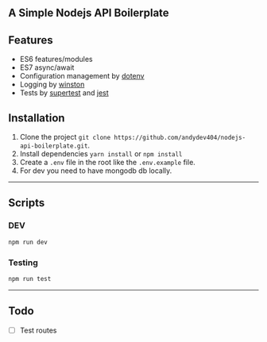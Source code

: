 ## A Simple Nodejs API Boilerplate

## Features

- ES6 features/modules
- ES7 async/await
- Configuration management by [dotenv](https://www.npmjs.com/package/dotenv)
- Logging by [winston](https://www.npmjs.com/package/winston)
- Tests by [supertest](https://www.npmjs.com/package/supertest) and [jest](https://jestjs.io)

## Installation

1. Clone the project `git clone https://github.com/andydev404/nodejs-api-boilerplate.git`.
2. Install dependencies `yarn install` or `npm install`
3. Create a `.env` file in the root like the `.env.example` file.
4. For dev you need to have mongodb db locally.

---

## Scripts

### DEV

```bash
npm run dev
```

### Testing

```bash
npm run test
```

---

## Todo

- [ ] Test routes
